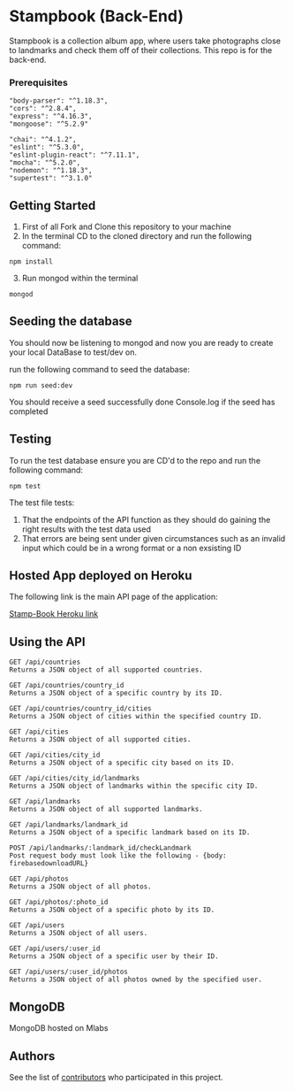 # Stampbook (Back-End)

Stampbook is a collection album app, where users take photographs close to landmarks and check them off of their collections. This repo is for the back-end.

### Prerequisites

```
"body-parser": "^1.18.3",
"cors": "^2.8.4",
"express": "^4.16.3",
"mongoose": "^5.2.9"

"chai": "^4.1.2",
"eslint": "^5.3.0",
"eslint-plugin-react": "^7.11.1",
"mocha": "^5.2.0",
"nodemon": "^1.18.3",
"supertest": "^3.1.0"
```

## Getting Started

1.  First of all Fork and Clone this repository to your machine
2.  In the terminal CD to the cloned directory and run the following command:

```
npm install
```

3.  Run mongod within the terminal

```
mongod
```

## Seeding the database

You should now be listening to mongod and now you are ready to create your local DataBase to test/dev on.

run the following command to seed the database:

```
npm run seed:dev
```

You should receive a seed successfully done Console.log if the seed has completed

## Testing

To run the test database ensure you are CD'd to the repo and run the following command:

```
npm test
```

The test file tests:

1.  That the endpoints of the API function as they should do gaining the right results with the test data used
2.  That errors are being sent under given circumstances such as an invalid input which could be in a wrong format or a non exsisting ID

## Hosted App deployed on Heroku

The following link is the main API page of the application:

[Stamp-Book Heroku link](https://stamp-book-api.herokuapp.com/api/)

## Using the API

```
GET /api/countries
Returns a JSON object of all supported countries.

GET /api/countries/country_id
Returns a JSON object of a specific country by its ID.

GET /api/countries/country_id/cities
Returns a JSON object of cities within the specified country ID.

GET /api/cities
Returns a JSON object of all supported cities.

GET /api/cities/city_id
Returns a JSON object of a specific city based on its ID.

GET /api/cities/city_id/landmarks
Returns a JSON object of landmarks within the specific city ID.

GET /api/landmarks
Returns a JSON object of all supported landmarks.

GET /api/landmarks/landmark_id
Returns a JSON object of a specific landmark based on its ID.

POST /api/landmarks/:landmark_id/checkLandmark
Post request body must look like the following - {body: firebasedownloadURL}

GET /api/photos
Returns a JSON object of all photos.

GET /api/photos/:photo_id
Returns a JSON object of a specific photo by its ID.

GET /api/users
Returns a JSON object of all users.

GET /api/users/:user_id
Returns a JSON object of a specific user by their ID.

GET /api/users/:user_id/photos
Returns a JSON object of all photos owned by the specified user.
```

## MongoDB

MongoDB hosted on Mlabs

## Authors

See the list of [contributors](https://github.com/nc-ateam/sb-be/contributors) who participated in this project.
